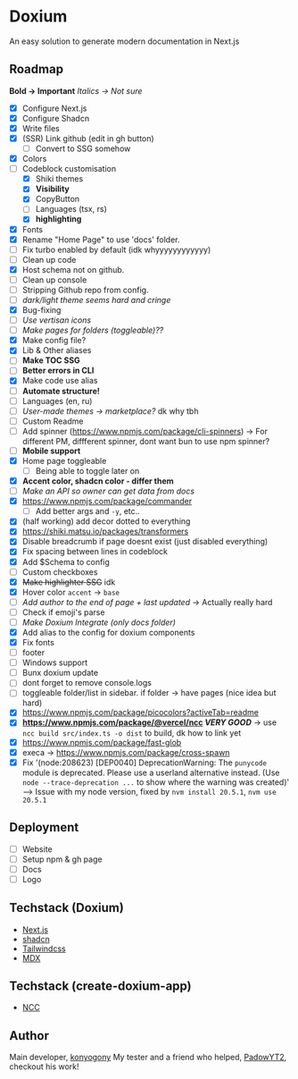 # Doxium

An easy solution to generate modern documentation in Next.js

## Roadmap

**Bold -> Important**
_Italics -> Not sure_

-   [x] Configure Next.js
-   [x] Configure Shadcn
-   [x] Write files
-   [x] (SSR) Link github (edit in gh button)
    -   [ ] Convert to SSG somehow
-   [x] Colors
-   [ ] Codeblock customisation
    -   [x] Shiki themes
    -   [x] **Visibility**
    -   [x] CopyButton
    -   [ ] Languages (tsx, rs)
    -   [x] **highlighting**
-   [x] Fonts
-   [x] Rename "Home Page" to use 'docs' folder.
-   [ ] Fix turbo enabled by default (idk whyyyyyyyyyyyy)
-   [ ] Clean up code
-   [x] Host schema not on github.
-   [ ] Clean up console
-   [ ] Stripping Github repo from config.
-   [ ] _dark/light theme seems hard and cringe_
-   [x] Bug-fixing
-   [ ] _Use vertisan icons_
-   [ ] _Make pages for folders (toggleable)??_
-   [x] Make config file?
-   [x] Lib & Other aliases
-   [ ] **Make TOC SSG**
-   [ ] **Better errors in CLI**
-   [x] Make code use alias
-   [ ] **Automate structure!**
-   [ ] Languages (en, ru)
-   [ ] _User-made themes -> marketplace?_ dk why tbh
-   [ ] Custom Readme
-   [ ] Add spinner (https://www.npmjs.com/package/cli-spinners) -> For different PM, diffferent spinner, dont want bun to use npm spinner?
-   [ ] **Mobile support**
-   [x] Home page toggleable
    -   [ ] Being able to toggle later on
-   [x] **Accent color, shadcn color - differ them**
-   [ ] _Make an API so owner can get data from docs_
-   [x] https://www.npmjs.com/package/commander
    -   [ ] Add better args and `-y`, etc..
-   [x] (half working) add decor dotted to everything
-   [x] https://shiki.matsu.io/packages/transformers
-   [x] Disable breadcrumb if page doesnt exist (just disabled everything)
-   [x] Fix spacing between lines in codeblock
-   [x] Add $Schema to config
-   [ ] Custom checkboxes
-   [x] ~~Make highlighter SSG~~ idk
-   [x] Hover color `accent` -> `base`
-   [ ] _Add author to the end of page + last updated_ -> Actually really hard
-   [ ] Check if emoji's parse
-   [ ] _Make Doxium Integrate (only docs folder)_
-   [x] Add alias to the config for doxium components
-   [x] Fix fonts
-   [ ] footer
-   [ ] Windows support
-   [ ] Bunx doxium update
-   [ ] dont forget to remove console.logs
-   [ ] toggleable folder/list in sidebar. if folder -> have pages (nice idea but hard)
-   [x] https://www.npmjs.com/package/picocolors?activeTab=readme
-   [x] **https://www.npmjs.com/package/@vercel/ncc _VERY GOOD_** -> use `ncc build src/index.ts -o dist` to build, dk how to link yet
-   [x] https://www.npmjs.com/package/fast-glob
-   [x] execa -> https://www.npmjs.com/package/cross-spawn
-   [x] Fix '(node:208623) [DEP0040] DeprecationWarning: The `punycode` module is deprecated. Please use a userland alternative instead. (Use `node --trace-deprecation ...` to show where the warning was created)' --> Issue with my node version, fixed by `nvm install 20.5.1`, `nvm use 20.5.1`

## Deployment

-   [ ] Website
-   [ ] Setup npm & gh page
-   [ ] Docs
-   [ ] Logo

## Techstack (Doxium)

-   [Next.js](https://nextjs.org/)
-   [shadcn](https://ui.shadcn.com/)
-   [Tailwindcss](https://tailwindcss.com/)
-   [MDX](https://mdxjs.com/)

## Techstack (create-doxium-app)

-   [NCC](https://www.npmjs.com/package/@vercel/ncc)

## Author

Main developer, [konyogony](https://github.com/konyogony)
My tester and a friend who helped, [PadowYT2](https://github.com/padowyt2), checkout his work!
